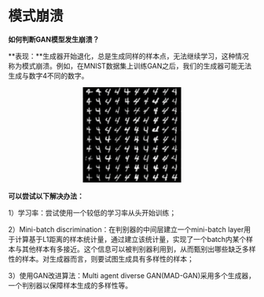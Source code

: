 # 模式崩溃

**如何判断GAN模型发生崩溃？**

**表现：**生成器开始退化，总是生成同样的样本点，无法继续学习，这种情况称为模式崩溃。例如，在MNIST数据集上训练GAN之后，我们的生成器可能无法生成与数字4不同的数字。

<div align='center'>
  <img src='../../../images/generative_adversarial_network/basic_concept/9.png' width='200px'/>
</div>

**可以尝试以下解决办法：**

1）学习率：尝试使用一个较低的学习率从头开始训练；

2）Mini-batch discrimination：在判别器的中间层建立一个mini-batch layer用于计算基于L1距离的样本统计量，通过建立该统计量，实现了一个batch内某个样本与其他样本有多接近。这个信息可以被判别器利用到，从而甄别出哪些缺乏多样性的样本。对生成器而言，则要试图生成具有多样性的样本；

3）使用GAN改进算法：Multi agent diverse GAN(MAD-GAN)采用多个生成器，一个判别器以保障样本生成的多样性等。